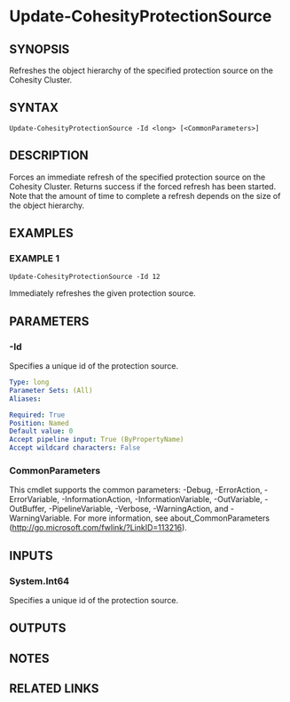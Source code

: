 # Update-CohesityProtectionSource

## SYNOPSIS
Refreshes the object hierarchy of the specified protection source on the Cohesity Cluster.

## SYNTAX

```
Update-CohesityProtectionSource -Id <long> [<CommonParameters>]
```

## DESCRIPTION
Forces an immediate refresh of the specified protection source on the Cohesity Cluster.
Returns success if the forced refresh has been started.
Note that the amount of time to complete a refresh depends on the size of the object hierarchy.

## EXAMPLES

### EXAMPLE 1
```
Update-CohesityProtectionSource -Id 12
```

Immediately refreshes the given protection source.

## PARAMETERS

### -Id
Specifies a unique id of the protection source.

```yaml
Type: long
Parameter Sets: (All)
Aliases:

Required: True
Position: Named
Default value: 0
Accept pipeline input: True (ByPropertyName)
Accept wildcard characters: False
```

### CommonParameters
This cmdlet supports the common parameters: -Debug, -ErrorAction, -ErrorVariable, -InformationAction, -InformationVariable, -OutVariable, -OutBuffer, -PipelineVariable, -Verbose, -WarningAction, and -WarningVariable.
For more information, see about_CommonParameters (http://go.microsoft.com/fwlink/?LinkID=113216).

## INPUTS

### System.Int64
Specifies a unique id of the protection source.

## OUTPUTS

## NOTES

## RELATED LINKS
